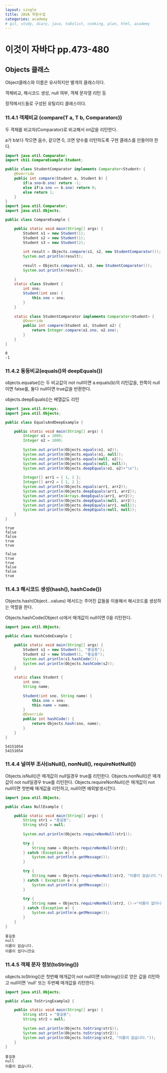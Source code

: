 ```yaml
---
layout: single
title: JAVA 학원수업
categories: academy
# git, study, diary, java, toDolist, cooking, plan, html, academy
---
```


# 이것이 자바다 pp.473-480

## Objects 클래스

Object클래스와 이름은 유사하지만 별개의 클래스이다.

객체비교, 해시코드 생성, null 여부, 객체 문자열 리턴 등 

정적메서드들로 구성된 유틸리티 클래스이다.

### 11.4.1 객체비교 (compare(T a, T b, Comparator<T>c))

두 객체를 비교자(Comparator)로 비교해서 int값을 리턴한다.

a가 b보다 작으면 음수, 같으면 0, 크면 양수를 리턴하도록 구현 클래스를 만들어야 한다.

~~~java
import java.util.Comparator;
import ch11.CompareExample.Student;

public class StudentComparator implements Comparator<Student> {
	@Override
	public int compare(Student a, Student b) {
		if(a.sno<b.sno) return -1;
		else if(a.sno == b.sno) return 0;
		else return 1;
	}
}
import java.util.Comparator;
import java.util.Objects;

public class CompareExample {

	public static void main(String[] args) {
		Student s1 = new Student(1);
		Student s2 = new Student(1);
		Student s3 = new Student(2);
		
		int result = Objects.compare(s1, s2, new StudentComparator());
		System.out.println(result);
		
		result = Objects.compare(s1, s3, new StudentComparator());
		System.out.println(result);
		
	}
	static class Student {
		int sno;
		Student(int sno) {
			this.sno = sno;
		}
	}
	
	static class StudentComparator implements Comparator<Student> {
		@Override
		public int compare(Student o1, Student o2) {
			return Integer.compare(o1.sno, o2.sno);
		}
	}
}
~~~

~~~
0
-1
~~~

### 11.4.2 동등비교(equals()와 deepEquals())

objects.equalse()는 두 비교값이 not null이면 a.equals(b)의 리턴값을,
한쪽이 null이면 false를, 둘다 null이면 true값을 반환한다.

objects.deepEquals()는 배열값도 리턴

~~~java
import java.util.Arrays;
import java.util.Objects;

public class EqualsAndDeepExample {

	public static void main(String[] args) {
		Integer o1 = 1000;
		Integer o2 = 1000;
		
		System.out.println(Objects.equals(o1, o2));
		System.out.println(Objects.equals(o1, null));
		System.out.println(Objects.equals(null, o2));
		System.out.println(Objects.equals(null, null));
		System.out.println(Objects.deepEquals(o1, o2)+"\n");
		
		Integer[] arr1 = { 1, 2 };
		Integer[] arr2 = { 1, 2 };
		System.out.println(Objects.equals(arr1, arr2));
		System.out.println(Objects.deepEquals(arr1, arr2));
		System.out.println(Arrays.deepEquals(arr1, arr2));
		System.out.println(Objects.deepEquals(null, arr2));
		System.out.println(Objects.deepEquals(arr1, null));
		System.out.println(Objects.deepEquals(null, null));
	}
}
~~~

~~~
true
false
false
true
true

false
true
true
false
false
true
~~~


### 11.4.3 해시코드 생성(hash(), hashCode())

Objects.hash(Object...values) 메서드는 주어진 값들을 이용해서 해시코드를 생성하는 역할을 한다.

Objects.hashCode(Object o)에서 매개값이 null이면 0을 리턴한다.

~~~java 
import java.util.Objects;

public class HashCodeExample {

	public static void main(String[] args) {
		Student s1 = new Student(1, "홍길동");
		Student s2 = new Student(1, "홍길동");
		System.out.println(s1.hashCode());
		System.out.println(Objects.hashCode(s2));
	}
	
	static class Student {
		int sno;
		String name;
		
		Student(int sno, String name) {
			this.sno = sno;
			this.name = name;
		}
		@Override
		public int hashCode() {
			return Objects.hash(sno, name);
		}
	}
}
~~~

~~~
54151054
54151054
~~~

### 11.4.4 널여부 조사(isNull(), nonNull(), requireNotNull())

Objects.isNull()은 매개값이 null일경우 true를 리턴한다.
Objects.nonNull()은 매개값이 not null일경우 true를 리턴한다.
Objects.requireNonNull()은 매개값이 not null이면 첫번째 매개값을 리턴하고, null이면 예외발생시킨다.
~~~java
import java.util.Objects;

public class NullExample {

	public static void main(String[] args) {
		String str1 = "홍길동";
		String str2 = null;
		
		System.out.println(Objects.requireNonNull(str1));
		
		try {
			String name = Objects.requireNonNull(str2);
		} catch (Exception e) {
			System.out.println(e.getMessage());
		}
	
		try {
			String name = Objects.requireNonNull(str2, "이름이 없습니다.");
		} catch ( Exception e ) {
			System.out.println(e.getMessage());
		}
		
		try {
			String name = Objects.requireNonNull(str2, ()->"이름이 없다니깐요");
		} catch (Exception e) {
			System.out.println(e.getMessage());
		}
	}
}
~~~
~~~
홍길동
null
이름이 없습니다.
이름이 없다니깐요
~~~

### 11.4.5 객체 문자 정보(toString())

objects.toString()은 첫번째 매개값이 not null이면 toString()으로 얻은 값을 리턴하고
null이면 'null' 또는 두번째 매개값을 리턴한다.

~~~java
import java.util.Objects;

public class ToStringExample2 {

	public static void main(String[] args) {
		String str1 = "홍길동";
		String str2 = null;
		
		System.out.println(Objects.toString(str1));
		System.out.println(Objects.toString(str2));
		System.out.println(Objects.toString(str2, "이름이 없습니다."));
	}
}
~~~

~~~
홍길동
null
이름이 없습니다.
~~~


